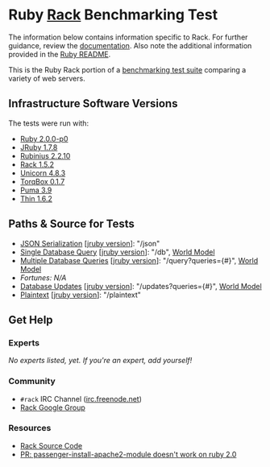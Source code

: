 # Ruby [Rack](http://rack.github.io/) Benchmarking Test

The information below contains information specific to Rack.
For further guidance, review the
[documentation](http://frameworkbenchmarks.readthedocs.org/en/latest/).
Also note the additional information provided in the [Ruby README](../).

This is the Ruby Rack portion of a [benchmarking test suite](../../)
comparing a variety of web servers.

## Infrastructure Software Versions
The tests were run with:

* [Ruby 2.0.0-p0](http://www.ruby-lang.org/)
* [JRuby 1.7.8](http://jruby.org/)
* [Rubinius 2.2.10](http://rubini.us/)
* [Rack 1.5.2](http://rack.github.com/)
* [Unicorn 4.8.3](http://unicorn.bogomips.org/)
* [TorqBox 0.1.7](http://torquebox.org/torqbox/)
* [Puma 3.9](http://puma.io/)
* [Thin 1.6.2](http://code.macournoyer.com/thin/)

## Paths & Source for Tests

* [JSON Serialization](app/ruby_impl.rb) [[jruby version](app/jruby_impl.rb)]: "/json"
* [Single Database Query](app/ruby_impl.rb) [[jruby version](app/jruby_impl.rb)]: "/db", [World Model](models/world.rb)
* [Multiple Database Queries](app/ruby_impl.rb) [[jruby version](app/jruby_impl.rb)]: "/query?queries={#}", [World Model](models/world.rb)
* _Fortunes: N/A_
* [Database Updates](app/ruby_impl.rb) [[jruby version](app/jruby_impl.rb)]: "/updates?queries={#}", [World Model](models/world.rb)
* [Plaintext](app/ruby_impl.rb) [[jruby version](app/jruby_impl.rb)]: "/plaintext"

## Get Help

### Experts

_No experts listed, yet. If you're an expert, add yourself!_

### Community

* `#rack` IRC Channel ([irc.freenode.net](http://freenode.net/))
* [Rack Google Group](https://groups.google.com/forum/#!forum/rack-devel)

### Resources

* [Rack Source Code](https://github.com/rack/rack)
* [PR: passenger-install-apache2-module doesn't work on ruby 2.0](https://github.com/FooBarWidget/passenger/pull/71)
